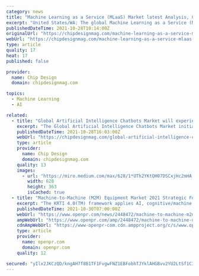 ```yaml
---
category: news
title: "Machine Learning as a Service (MLaaS) Market latest Analysis, Challenges, Share, Growth Forecast By 2026"
excerpt: "United States/WA: The global Machine Learning as a Service (MLaaS) market is estimated to account for US$ 38,063.0million by 2027 This data in statistical form covers a wide range of Machine Learning as a Service (MLaaS) industry criteria and standards ..."
publishedDateTime: 2021-10-28T10:14:00Z
originalUrl: "https://chipdesignmag.com/machine-learning-as-a-service-mlaas-market-latest-analysis-challenges-share-growth-forecast-by-2026/"
webUrl: "https://chipdesignmag.com/machine-learning-as-a-service-mlaas-market-latest-analysis-challenges-share-growth-forecast-by-2026/"
type: article
quality: 17
heat: 17
published: false

provider:
  name: Chip Design
  domain: chipdesignmag.com

topics:
  - Machine Learning
  - AI

related:
  - title: "Global Artificial Intelligence Chatbots Market will experience a noticeable growth during the forecast period 2021-2027"
    excerpt: "The Global Artificial Intelligence Chatbots Market initiative will look into current global market circumstances. MarketQuest.biz created this research to provide its customers with a comprehensive understanding of the market and to aid them in developing ..."
    publishedDateTime: 2021-10-28T16:03:00Z
    webUrl: "https://chipdesignmag.com/global-artificial-intelligence-chatbots-market-will-experience-a-noticeable-growth-during-the-forecast-period-2021-2027/"
    type: article
    provider:
      name: Chip Design
      domain: chipdesignmag.com
    quality: 13
    images:
      - url: "https://miro.medium.com/max/628/1*UTh2YKtQH07DSCxjHc2mHA.png"
        width: 628
        height: 363
        isCached: true
  - title: "Machine-to-Machine (M2M) Equipment Market 2021 Strategic Forecasting – Precise Outlook By 2026"
    excerpt: "The KRTI 4.0(TM) framework applies AI, cognitive/machine learning and machine-to-machine (M2M) capabilities to the industrial environment and addresses complex and expensive lifecycle management challenges faced by industry, utilities, transportation and ..."
    publishedDateTime: 2021-10-30T07:00:00Z
    webUrl: "https://www.openpr.com/news/2448472/machine-to-machine-m2m-equipment-market-2021-strategic"
    ampWebUrl: "https://www.openpr.com/amp/2448472/machine-to-machine-m2m-equipment-market-2021-strategic"
    cdnAmpWebUrl: "https://www-openpr-com.cdn.ampproject.org/c/s/www.openpr.com/amp/2448472/machine-to-machine-m2m-equipment-market-2021-strategic"
    type: article
    provider:
      name: openpr.com
      domain: openpr.com
    quality: 12

secured: "yIlx2JKCzQD/kngAH7f8B1TF1FvgwFNZ1EBFobhTJYklAHGBvv2YU2LtSf1C3IBEzqoew/y9ujOUp8B+CxY9Mk2rOJWmyb6moYJLf9zsrgXUADcjVFSodN3xf02we25l/A66yXdHCk6TGS2AeTypDI5us8mgPUCzX9xDxODohhhaPGYSp/vvAcegXpYItXWl9+ROT0kJwKCdhGPJ5zmnRLyL8ZYHyqXHAb9L2XJV9Wz3O2E4EDARpqphCFd6c/YrkCkDSsHjkXoV2/H8kXhBTrKx4vHALdlVBMFJs8OTw0LiL6ZPseHKkJiw6g92karWguDGw8yKz7TflZi+OWPFySqmWgFonjTVYkT6U1VYj5M=;Nt5RP2sQS6pTgVNkqobsnQ=="
---
```


